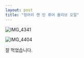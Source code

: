 ```yaml
---
layout: post
title: "정어리 캔 인 퓨어 올리브 오일"
---
```


![IMG_4341](https://user-images.githubusercontent.com/81041256/111912264-326dd980-8aac-11eb-8d24-552f8725e724.JPG)

![IMG_4404](https://user-images.githubusercontent.com/81041256/111912274-36016080-8aac-11eb-9cbc-efa936248327.JPG)

잘 먹었습니다.
